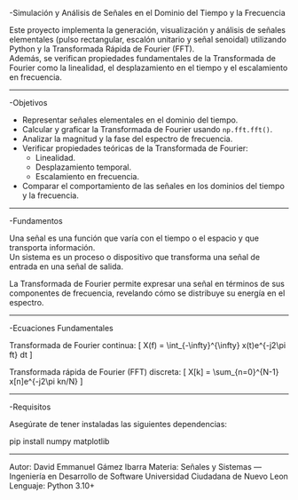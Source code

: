 -Simulación y Análisis de Señales en el Dominio del Tiempo y la Frecuencia

Este proyecto implementa la generación, visualización y análisis de señales elementales (pulso rectangular, escalón unitario y señal senoidal) utilizando Python y la Transformada Rápida de Fourier (FFT).  
Además, se verifican propiedades fundamentales de la Transformada de Fourier como la linealidad, el desplazamiento en el tiempo y el escalamiento en frecuencia.

-----------------------------------------------------------------------------------------
-Objetivos

- Representar señales elementales en el dominio del tiempo.
- Calcular y graficar la Transformada de Fourier usando `np.fft.fft()`.
- Analizar la magnitud y la fase del espectro de frecuencia.
- Verificar propiedades teóricas de la Transformada de Fourier:
  - Linealidad.
  - Desplazamiento temporal.
  - Escalamiento en frecuencia.
- Comparar el comportamiento de las señales en los dominios del tiempo y la frecuencia.

-----------------------------------------------------------------------------------------
-Fundamentos

Una señal es una función que varía con el tiempo o el espacio y que transporta información.  
Un sistema es un proceso o dispositivo que transforma una señal de entrada en una señal de salida.  

La Transformada de Fourier permite expresar una señal en términos de sus componentes de frecuencia, revelando cómo se distribuye su energía en el espectro.

-----------------------------------------------------------------------------------------
-Ecuaciones Fundamentales

Transformada de Fourier continua:
\[
X(f) = \int_{-\infty}^{\infty} x(t)e^{-j2\pi ft} dt
\]


Transformada rápida de Fourier (FFT) discreta:
\[
X[k] = \sum_{n=0}^{N-1} x[n]e^{-j2\pi kn/N}
\]


---------------------------------------------------------------------------------------
-Requisitos

Asegúrate de tener instaladas las siguientes dependencias:

pip install numpy matplotlib

---------------------------------------------------------------------------------------
Autor: David Emmanuel Gámez Ibarra
Materia: Señales y Sistemas — Ingeniería en Desarrollo de Software
Universidad Ciudadana de Nuevo Leon 
Lenguaje: Python 3.10+
